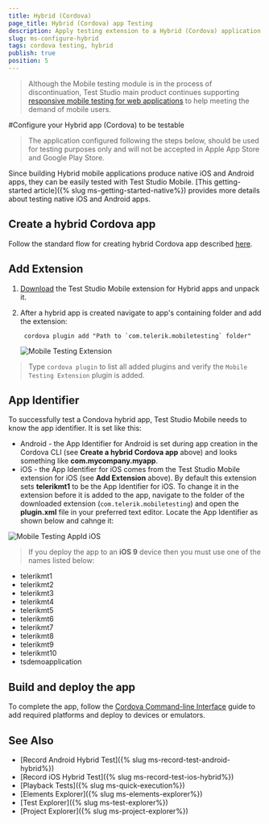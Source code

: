 ```yaml
---
title: Hybrid (Cordova)
page_title: Hybrid (Cordova) app Testing
description: Apply testing extension to a Hybrid (Cordova) application.
slug: ms-configure-hybrid
tags: cordova testing, hybrid
publish: true
position: 5
---
```


> Although the Mobile testing module is in the process of discontinuation, Test Studio main product continues supporting <a href="https://www.telerik.com/teststudio/automated-website-responsive-testing" target="_blank">responsive mobile testing for web applications</a> to help meeting the demand of mobile users.

#Configure your Hybrid app (Cordova) to be testable

  > The application configured following the steps below, should be used for testing purposes only and will not be accepted in Apple App Store and Google Play Store. 

Since building Hybrid mobile applications produce native iOS and Android apps, they can be easily tested with Test Studio Mobile. [This getting-started article]({% slug ms-getting-started-native%}) provides more details about testing native iOS and Android apps.


## Create a hybrid Cordova app

Follow the standard flow for creating hybrid Cordova app described [here][1].

## Add Extension

1. [Download](/samples/MobileTestingExtension_Hybrid.rar) the Test Studio Mobile extension for Hybrid apps and unpack it.
2. After a hybrid app is created navigate to app's containing folder and add the extension:

		cordova plugin add "Path to `com.telerik.mobiletesting` folder"

	![Mobile Testing Extension](/img/test-studio-mobile/configure-your-app/configure-hybrid/mobile-testing-extension.png)

 > Type `cordova plugin` to list all added plugins and verify the `Mobile Testing Extension` plugin is added.

## App Identifier

To successfully test a Condova hybrid app, Test Studio Mobile needs to know the app identifier. It is set like this:

* Android - the App Identifier for Android is set during app creation in the Cordova CLI (see **Create a hybrid Cordova app** above) and looks something like **com.mycompany.myapp**.
* iOS - the App Identifier for iOS comes from the Test Studio Mobile extension for iOS (see **Add Extension** above). By default this extension sets **telerikmt1** to be the App Identifier for iOS. To change it in the extension before it is added to the app, navigate to the folder of the downloaded extension (`com.telerik.mobiletesting`) and open the **plugin.xml** file in your preferred text editor. Locate the App Identifier as shown below and cahnge it:

![Mobile Testing AppId iOS](/img/test-studio-mobile/configure-your-app/configure-hybrid/pluginxml-ios.png)

 > If you deploy the app to an **iOS 9** device then you must use one of the names listed below:
* telerikmt1
* telerikmt2
* telerikmt3
* telerikmt4
* telerikmt5
* telerikmt6
* telerikmt7
* telerikmt8
* telerikmt9
* telerikmt10
* tsdemoapplication

## Build and deploy the app

To complete the app, follow the [Cordova Command-line Interface][1] guide to add required platforms and deploy to devices or emulators.

See Also
--------

+ [Record Android Hybrid Test]({% slug ms-record-test-android-hybrid%})
+ [Record iOS Hybrid Test]({% slug ms-record-test-ios-hybrid%})
+ [Playback Tests]({% slug ms-quick-execution%})
+ [Elements Explorer]({% slug ms-elements-explorer%})
+ [Test Explorer]({% slug ms-test-explorer%})
+ [Project Explorer]({% slug ms-project-explorer%})

[1]: https://cordova.apache.org/docs/en/latest/guide/cli/index.html